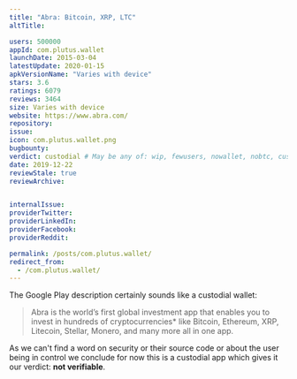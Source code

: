 ```yaml
---
title: "Abra: Bitcoin, XRP, LTC"
altTitle: 

users: 500000
appId: com.plutus.wallet
launchDate: 2015-03-04
latestUpdate: 2020-01-15
apkVersionName: "Varies with device"
stars: 3.6
ratings: 6079
reviews: 3464
size: Varies with device
website: https://www.abra.com/
repository: 
issue: 
icon: com.plutus.wallet.png
bugbounty: 
verdict: custodial # May be any of: wip, fewusers, nowallet, nobtc, custodial, nosource, nonverifiable, verifiable, bounty
date: 2019-12-22
reviewStale: true
reviewArchive:


internalIssue: 
providerTwitter: 
providerLinkedIn: 
providerFacebook: 
providerReddit: 

permalink: /posts/com.plutus.wallet/
redirect_from:
  - /com.plutus.wallet/
---
```



The Google Play description certainly sounds like a custodial wallet:

> Abra is the world’s first global investment app that enables you to invest in
hundreds of cryptocurrencies* like Bitcoin, Ethereum, XRP, Litecoin, Stellar,
Monero, and many more all in one app.

As we can't find a word on security or their source code or about the user being
in control we conclude for now this is a custodial app which gives it our
verdict: **not verifiable**.
